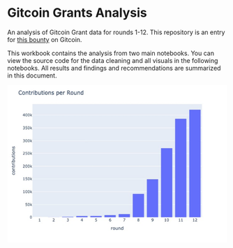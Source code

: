 # Gitcoin Grants Analysis

An analysis of Gitcoin Grant data for rounds 1-12. This repository is an entry for [this bounty](https://github.com/gitcoinco/skunkworks/issues/252#issue-1084213288) on Gitcoin.

This workbook contains the analysis from two main notebooks. You can view the source code for the data cleaning and all visuals in the following notebooks. All results and findings and recommendations are summarized in this document.

![](./images/fig1.jpeg?raw=true)


